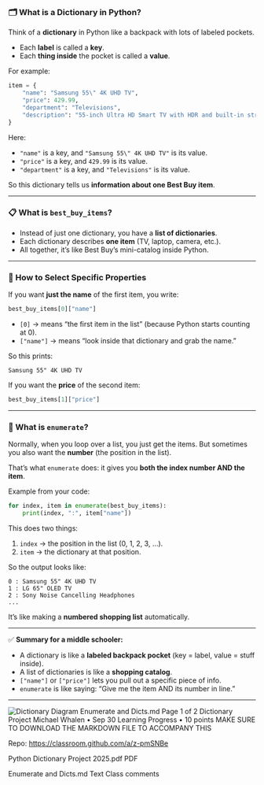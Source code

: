 ### 🗂 What is a Dictionary in Python?

Think of a **dictionary** in Python like a backpack with lots of labeled pockets.

* Each **label** is called a **key**.
* Each **thing inside** the pocket is called a **value**.

For example:

```python
item = {
    "name": "Samsung 55\" 4K UHD TV",
    "price": 429.99,
    "department": "Televisions",
    "description": "55-inch Ultra HD Smart TV with HDR and built-in streaming apps."
}
```

Here:

* `"name"` is a key, and `"Samsung 55\" 4K UHD TV"` is its value.
* `"price"` is a key, and `429.99` is its value.
* `"department"` is a key, and `"Televisions"` is its value.

So this dictionary tells us **information about one Best Buy item**.

---

### 📋 What is `best_buy_items`?

* Instead of just one dictionary, you have a **list of dictionaries**.
* Each dictionary describes **one item** (TV, laptop, camera, etc.).
* All together, it’s like Best Buy’s mini-catalog inside Python.

---

### 🎯 How to Select Specific Properties

If you want **just the name** of the first item, you write:

```python
best_buy_items[0]["name"]
```

* `[0]` → means “the first item in the list” (because Python starts counting at 0).
* `["name"]` → means “look inside that dictionary and grab the name.”

So this prints:

```
Samsung 55" 4K UHD TV
```

If you want the **price** of the second item:

```python
best_buy_items[1]["price"]
```

---

### 🔢 What is `enumerate`?

Normally, when you loop over a list, you just get the items.
But sometimes you also want the **number** (the position in the list).

That’s what `enumerate` does: it gives you **both the index number AND the item**.

Example from your code:

```python
for index, item in enumerate(best_buy_items):
    print(index, ":", item["name"])
```

This does two things:

1. `index` → the position in the list (0, 1, 2, 3, …).
2. `item` → the dictionary at that position.

So the output looks like:

```
0 : Samsung 55" 4K UHD TV
1 : LG 65" OLED TV
2 : Sony Noise Cancelling Headphones
...
```

It’s like making a **numbered shopping list** automatically.

---

✅ **Summary for a middle schooler:**

* A dictionary is like a **labeled backpack pocket** (key = label, value = stuff inside).
* A list of dictionaries is like a **shopping catalog**.
* `["name"]` or `["price"]` lets you pull out a specific piece of info.
* `enumerate` is like saying: “Give me the item AND its number in line.”

---

![Dictionary Diagram](output.png)
Enumerate and Dicts.md
Page 1 of 2
Dictionary Project
Michael Whalen
•
Sep 30
Learning Progress
•
10 points
MAKE SURE TO DOWNLOAD THE MARKDOWN FILE TO ACCOMPANY THIS

Repo: https://classroom.github.com/a/z-pmSNBe

Python Dictionary Project 2025.pdf
PDF

Enumerate and Dicts.md
Text
Class comments
